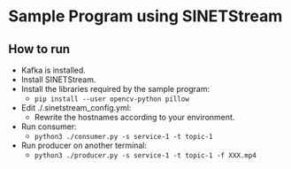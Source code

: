 <!--
Copyright (C) 2019 National Institute of Informatics

Licensed to the Apache Software Foundation (ASF) under one
or more contributor license agreements.  See the NOTICE file
distributed with this work for additional information
regarding copyright ownership.  The ASF licenses this file
to you under the Apache License, Version 2.0 (the
"License"); you may not use this file except in compliance
with the License.  You may obtain a copy of the License at

  http://www.apache.org/licenses/LICENSE-2.0

Unless required by applicable law or agreed to in writing,
software distributed under the License is distributed on an
"AS IS" BASIS, WITHOUT WARRANTIES OR CONDITIONS OF ANY
KIND, either express or implied.  See the License for the
specific language governing permissions and limitations
under the License.
-->

# Sample Program using SINETStream

## How to run

* Kafka is installed.
* Install SINETStream.
* Install the libraries required by the sample program:
    * `pip install --user opencv-python pillow`
* Edit ./.sinetstream_config.yml:
    * Rewrite the hostnames according to your environment.
* Run consumer:
    * `python3 ./consumer.py -s service-1 -t topic-1`
* Run producer on another terminal:
    * `python3 ./producer.py -s service-1 -t topic-1 -f XXX.mp4`
